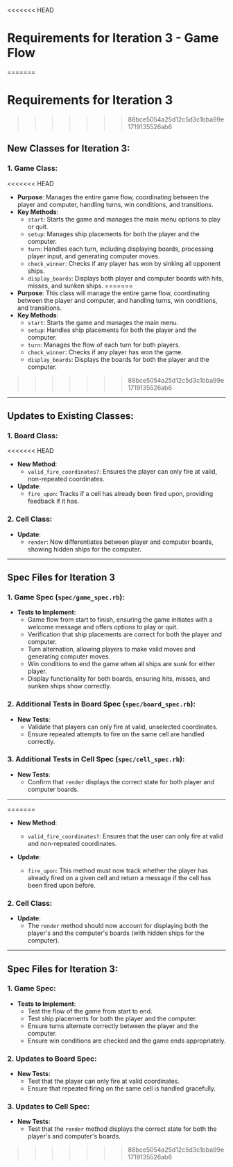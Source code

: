 <<<<<<< HEAD
# Requirements for Iteration 3 - Game Flow
=======
# Requirements for Iteration 3
>>>>>>> 88bce5054a25d12c5d3c1bba99e1719135526ab6

## New Classes for Iteration 3:

### 1. **Game Class**:
<<<<<<< HEAD
- **Purpose**: Manages the entire game flow, coordinating between the player and computer, handling turns, win conditions, and transitions.
- **Key Methods**:
  - `start`: Starts the game and manages the main menu options to play or quit.
  - `setup`: Manages ship placements for both the player and the computer.
  - `turn`: Handles each turn, including displaying boards, processing player input, and generating computer moves.
  - `check_winner`: Checks if any player has won by sinking all opponent ships.
  - `display_boards`: Displays both player and computer boards with hits, misses, and sunken ships.
=======
- **Purpose**: This class will manage the entire game flow, coordinating between the player and computer, and handling turns, win conditions, and transitions.
- **Key Methods**:
  - `start`: Starts the game and manages the main menu.
  - `setup`: Handles ship placements for both the player and the computer.
  - `turn`: Manages the flow of each turn for both players.
  - `check_winner`: Checks if any player has won the game.
  - `display_boards`: Displays the boards for both the player and the computer.
>>>>>>> 88bce5054a25d12c5d3c1bba99e1719135526ab6

---

## Updates to Existing Classes:

### 1. **Board Class**:
<<<<<<< HEAD
   - **New Method**:
     - `valid_fire_coordinates?`: Ensures the player can only fire at valid, non-repeated coordinates.
   - **Update**:
     - `fire_upon`: Tracks if a cell has already been fired upon, providing feedback if it has.

### 2. **Cell Class**:
   - **Update**:
     - `render`: Now differentiates between player and computer boards, showing hidden ships for the computer.

---

## Spec Files for Iteration 3

### 1. **Game Spec** (`spec/game_spec.rb`):
- **Tests to Implement**:
  - Game flow from start to finish, ensuring the game initiates with a welcome message and offers options to play or quit.
  - Verification that ship placements are correct for both the player and computer.
  - Turn alternation, allowing players to make valid moves and generating computer moves.
  - Win conditions to end the game when all ships are sunk for either player.
  - Display functionality for both boards, ensuring hits, misses, and sunken ships show correctly.

### 2. **Additional Tests in Board Spec** (`spec/board_spec.rb`):
- **New Tests**:
  - Validate that players can only fire at valid, unselected coordinates.
  - Ensure repeated attempts to fire on the same cell are handled correctly.

### 3. **Additional Tests in Cell Spec** (`spec/cell_spec.rb`):
- **New Tests**:
  - Confirm that `render` displays the correct state for both player and computer boards.

---
=======
- **New Method**:
  - `valid_fire_coordinates?`: Ensures that the user can only fire at valid and non-repeated coordinates.
  
- **Update**:
  - `fire_upon`: This method must now track whether the player has already fired on a given cell and return a message if the cell has been fired upon before.

### 2. **Cell Class**:
- **Update**:
  - The `render` method should now account for displaying both the player's and the computer's boards (with hidden ships for the computer).

---

## Spec Files for Iteration 3:

### 1. **Game Spec**:
- **Tests to Implement**:
  - Test the flow of the game from start to end.
  - Test ship placements for both the player and the computer.
  - Ensure turns alternate correctly between the player and the computer.
  - Ensure win conditions are checked and the game ends appropriately.

### 2. **Updates to Board Spec**:
- **New Tests**:
  - Test that the player can only fire at valid coordinates.
  - Ensure that repeated firing on the same cell is handled gracefully.

### 3. **Updates to Cell Spec**:
- **New Tests**:
  - Test that the `render` method displays the correct state for both the player's and computer's boards.
>>>>>>> 88bce5054a25d12c5d3c1bba99e1719135526ab6

